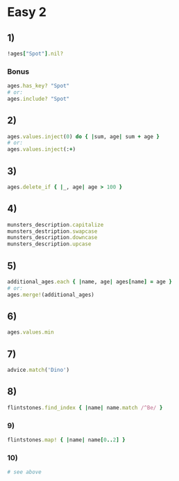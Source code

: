 # Easy 2

## 1)

```ruby
!ages["Spot"].nil?
```

### Bonus
```ruby
ages.has_key? "Spot"
# or:
ages.include? "Spot"
```

## 2)

```ruby
ages.values.inject(0) do { |sum, age| sum + age }
# or:
ages.values.inject(:+)
```

## 3)

```ruby
ages.delete_if { |_, age| age > 100 }
```

## 4)

```ruby
munsters_description.capitalize
munsters_destription.swapcase
munsters_description.downcase
munsters_description.upcase
```

## 5)

```ruby
additional_ages.each { |name, age| ages[name] = age }
# or:
ages.merge!(additional_ages)
```

## 6)

```ruby
ages.values.min
```

## 7)

```ruby
advice.match('Dino')
```

## 8)

```ruby
flintstones.find_index { |name| name.match /^Be/ }
```

### 9)

```ruby
flintstones.map! { |name| name[0..2] }
```

### 10)

```ruby
# see above
```
